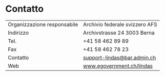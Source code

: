 # Contatto

|                             |                                |
| --------------------------- | ------------------------------ |
| Organizzazione responsabile | Archivio federale svizzero AFS |
| Indirizzo                   | Archivstrasse 24 3003 Berna    |
| Tel.                        | +41 58 462 89 89               |
| Fax                         | +41 58 462 78 23               |
| Contatto                    | support-lindas@bar.admin.ch    |
| Web                         | www.egovernment.ch/lindas      |
